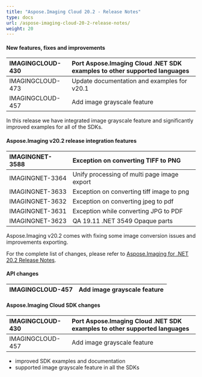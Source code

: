 ```yaml
---
title: "Aspose.Imaging Cloud 20.2 - Release Notes"
type: docs
url: /aspose-imaging-cloud-20-2-release-notes/
weight: 20
---
```


#### **New features, fixes and improvements**

|IMAGINGCLOUD-430|Port Aspose.Imaging Cloud .NET SDK examples to other supported languages|
| :- | :- |
|IMAGINGCLOUD-473|Update documentation and examples for v20.1|
|IMAGINGCLOUD-457|Add image grayscale feature|
In this release we have integrated image grayscale feature and significantly improved examples for all of the SDKs. 
#### **Aspose.Imaging v20.2 release integration features**

|IMAGINGNET-3588|Exception on converting TIFF to PNG|
| :- | :- |
|IMAGINGNET-3364|Unify processing of multi page image export|
|IMAGINGNET-3633|Exception on converting tiff image to png|
|IMAGINGNET-3632|Exception on converting jpeg to pdf |
|IMAGINGNET-3631|Exception while converting JPG to PDF|
|IMAGINGNET-3623|QA 19.11 .NET 3549 Opaque parts|
Aspose.Imaging v20.2 comes with fixing some image conversion issues and improvements exporting.

For the complete list of changes, please refer to [Aspose.Imaging for .NET 20.2 Release Notes](https://docs.aspose.com/display/imagingnet/Aspose.Imaging+for+.NET+20.2+-+Release+notes).
#### **API changes**

|IMAGINGCLOUD-457|Add image grayscale feature|
| :- | :- |
#### **Aspose.Imaging Cloud SDK changes**

|IMAGINGCLOUD-430|Port Aspose.Imaging Cloud .NET SDK examples to other supported languages|
| :- | :- |
|IMAGINGCLOUD-457|Add image grayscale feature|
- improved SDK examples and documentation
- supported image grayscale feature in all the SDKs
